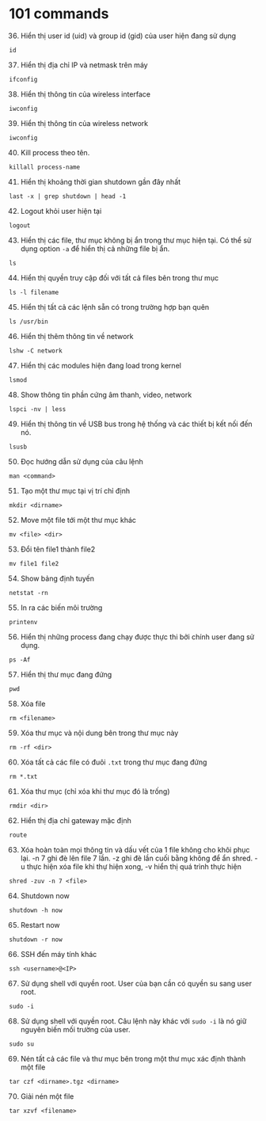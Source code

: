 # 101 commands 

36. Hiển thị user id (uid) và group id (gid) của user hiện đang sử dụng

```
id
```

37. Hiển thị địa chỉ IP và netmask trên máy

```
ifconfig
```

38. Hiển thị thông tin của wireless interface

```
iwconfig
```

39. Hiển thị thông tin của wireless network

```
iwconfig
```

40. Kill process theo tên.

```
killall process-name
```

41. Hiển thị khoảng thời gian shutdown gần đây nhất

```
last -x | grep shutdown | head -1 
```

42. Logout khỏi user hiện tại

```
logout
```

43. Hiển thị các file, thư mục không bị ẩn trong thư mục hiện tại. Có thể sử dụng option `-a` để hiển thị cả những file bị ẩn.

```
ls
```

44. Hiển thị quyền truy cập đối với tất cả files bên trong thư mục

```
ls -l filename
```

45. Hiển thị tất cả các lệnh sẵn có trong trường hợp bạn quên

```
ls /usr/bin
```

46. Hiển thị thêm thông tin về network

```
lshw -C network
```

47. Hiển thị các modules hiện đang load trong kernel

```
lsmod
```

48. Show thông tin phần cứng âm thanh, video, network

```
lspci -nv | less
```

49. Hiển thị thông tin về USB bus trong hệ thống và các thiết bị kết nối đến nó.

```
lsusb
```

50. Đọc hướng dẫn sử dụng của câu lệnh

```
man <command>
```

51. Tạo một thư mục tại vị trí chỉ định

```
mkdir <dirname>
```

52. Move một file tới một thư mục khác

```
mv <file> <dir>
```

53. Đổi tên file1 thành file2

```
mv file1 file2
```

54. Show bảng định tuyến

```
netstat -rn
```

55. In ra các biến môi trường

```
printenv
```

56. Hiển thị những process đang chạy được thực thi bởi chính user đang sử dụng.

```
ps -Af
```

57. Hiển thị thư mục đang đứng

```
pwd
```

58. Xóa file

```
rm <filename>

```

59. Xóa thư mục và nội dung bên trong thư mục này

```
rm -rf <dir>
```

60. Xóa tất cả các file có đuôi `.txt` trong thư mục đang đứng

```
rm *.txt
```

61. Xóa thư mục (chỉ xóa khi thư mục đó là trống)

```
rmdir <dir>
```

62. Hiển thị địa chỉ gateway mặc định 

```
route
```

63. Xóa hoàn toàn mọi thông tin và dấu vết của 1 file không cho khôi phục lại. -n 7 ghi đè lên file 7 lần. -z ghi đè lần cuối bằng không để ẩn shred. -u thực hiện xóa file khi thự hiện xong, -v hiển thị quá trình thực hiện

```
shred -zuv -n 7 <file>
```

64. Shutdown now

```
shutdown -h now
```

65. Restart now

```
shutdown -r now
```

66. SSH đến máy tính khác

```
ssh <username>@<IP>
```

67. Sử dụng shell với quyền root. User của bạn cần có quyền su sang user root.

```
sudo -i
```

68. Sử dụng shell với quyền root. Câu lệnh này khác với `sudo -i` là nó giữ nguyên biến mối trường của user.

```
sudo su
```

69. Nén tất cả các file và thư mục bên trong một thư mục xác định thành một file

```
tar czf <dirname>.tgz <dirname>
```

70. Giải nén một file

```
tar xzvf <filename>
```
